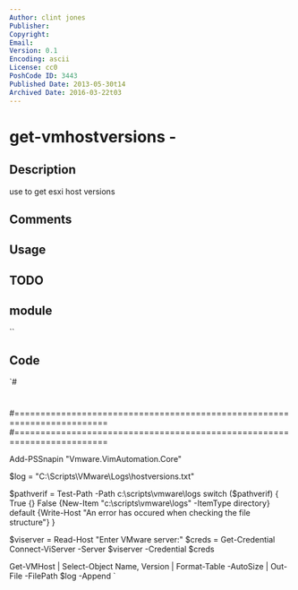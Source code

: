 ```yaml
---
Author: clint jones
Publisher: 
Copyright: 
Email: 
Version: 0.1
Encoding: ascii
License: cc0
PoshCode ID: 3443
Published Date: 2013-05-30t14
Archived Date: 2016-03-22t03
---
```


# get-vmhostversions - 

## Description

use to get esxi host versions

## Comments



## Usage



## TODO



## module

``

## Code

`#
 #
 #========================================================================
 #========================================================================
 
 Add-PSSnapin "Vmware.VimAutomation.Core"
 
 $log = "C:\Scripts\VMware\Logs\hostversions.txt"
 
 $pathverif = Test-Path -Path c:\scripts\vmware\logs
 switch ($pathverif)
     {
         True    {}
         False   {New-Item "c:\scripts\vmware\logs" -ItemType directory}
         default {Write-Host "An error has occured when checking the file structure"}
     }
 
 $viserver = Read-Host "Enter VMware server:"
 $creds = Get-Credential
 Connect-ViServer -Server $viserver -Credential $creds
 
 Get-VMHost | Select-Object Name, Version | Format-Table -AutoSize | Out-File -FilePath $log -Append
`

